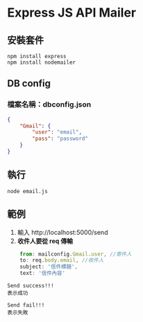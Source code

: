 # Express JS API Mailer

## 安裝套件
```
npm install express
npm install nodemailer
```
## DB config

### **檔案名稱：dbconfig.json**

```json
{
    "Gmail": {
        "user": "email",
        "pass": "password"
    }
}
```
## 執行

```
node email.js
```

## 範例
1. 輸入 http://localhost:5000/send
2. **收件人要從 req 傳輸**
```javascript
    from: mailconfig.Gmail.user, //寄件人
    to: req.body.email, //收件人
    subject: '信件標題',
    text: '信件內容'
```
```
Send success!!!
表示成功
```

```
Send fail!!!
表示失敗
```

